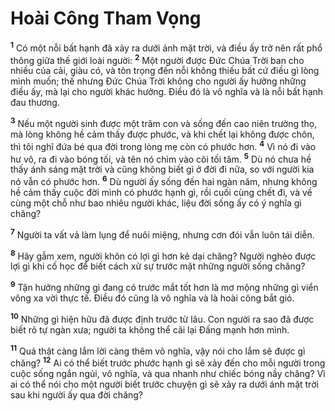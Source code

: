 # Hoài Công Tham Vọng
<sup><b>1</b></sup> Có một nỗi bất hạnh đã xảy ra dưới ánh mặt trời, và điều ấy trở nên rất phổ thông giữa thế giới loài người: <sup><b>2</b></sup> Một người được Ðức Chúa Trời ban cho nhiều của cải, giàu có, và tôn trọng đến nỗi không thiếu bất cứ điều gì lòng mình muốn; thế nhưng Ðức Chúa Trời không cho người ấy hưởng những điều ấy, mà lại cho người khác hưởng. Ðiều đó là vô nghĩa và là nỗi bất hạnh đau thương.

<sup><b>3</b></sup> Nếu một người sinh được một trăm con và sống đến cao niên trường thọ, mà lòng không hề cảm thấy được phước, và khi chết lại không được chôn, thì tôi nghĩ đứa bé qua đời trong lòng mẹ còn có phước hơn. <sup><b>4</b></sup> Vì nó đi vào hư vô, ra đi vào bóng tối, và tên nó chìm vào cõi tối tăm. <sup><b>5</b></sup> Dù nó chưa hề thấy ánh sáng mặt trời và cũng không biết gì ở đời đi nữa, so với người kia nó vẫn có phước hơn. <sup><b>6</b></sup> Dù người ấy sống đến hai ngàn năm, nhưng không hề cảm thấy cuộc đời mình có phước hạnh gì, rồi cuối cùng chết đi, và về cùng một chỗ như bao nhiêu người khác, liệu đời sống ấy có ý nghĩa gì chăng?

<sup><b>7</b></sup> Người ta vất vả làm lụng để nuôi miệng, nhưng cơn đói vẫn luôn tái diễn.

<sup><b>8</b></sup> Hãy gẫm xem, người khôn có lợi gì hơn kẻ dại chăng? Người nghèo được lợi gì khi cố học để biết cách xử sự trước mặt những người sống chăng?

<sup><b>9</b></sup> Tận hưởng những gì đang có trước mắt tốt hơn là mơ mộng những gì viển vông xa vời thực tế. Ðiều đó cũng là vô nghĩa và là hoài công bắt gió.

<sup><b>10</b></sup> Những gì hiện hữu đã được định trước từ lâu. Con người ra sao đã được biết rõ tự ngàn xưa; người ta không thể cãi lại Ðấng mạnh hơn mình.

<sup><b>11</b></sup> Quả thật càng lắm lời càng thêm vô nghĩa, vậy nói cho lắm sẽ được gì chăng? <sup><b>12</b></sup> Ai có thể biết trước phước hạnh gì sẽ xảy đến cho mỗi người trong cuộc sống ngắn ngủi, vô nghĩa, và qua nhanh như chiếc bóng nầy chăng? Vì ai có thể nói cho một người biết trước chuyện gì sẽ xảy ra dưới ánh mặt trời sau khi người ấy qua đời chăng?